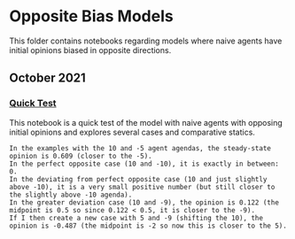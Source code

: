 # Opposite Bias Models

This folder contains notebooks regarding models where naive agents have initial opinions biased in opposite directions.

## October 2021

### [Quick Test](https://github.com/jbrightuniverse/strategic_influencer_of_naive_agents/blob/main/opposite_bias/quick_test.pdf)
This notebook is a quick test of the model with naive agents with opposing initial opinions and explores several cases and comparative statics.
```
In the examples with the 10 and -5 agent agendas, the steady-state opinion is 0.609 (closer to the -5).
In the perfect opposite case (10 and -10), it is exactly in between: 0.
In the deviating from perfect opposite case (10 and just slightly above -10), it is a very small positive number (but still closer to the slightly above -10 agenda).
In the greater deviation case (10 and -9), the opinion is 0.122 (the midpoint is 0.5 so since 0.122 < 0.5, it is closer to the -9).
If I then create a new case with 5 and -9 (shifting the 10), the opinion is -0.487 (the midpoint is -2 so now this is closer to the 5).
```
